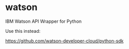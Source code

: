 # watson
IBM Watson API Wrapper for Python

Use this instead:

https://github.com/watson-developer-cloud/python-sdk
